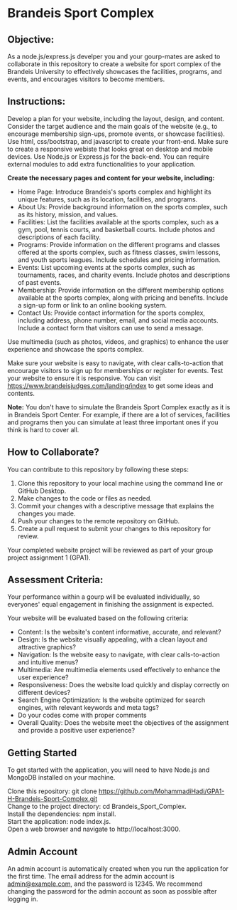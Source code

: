 # Brandeis Sport Complex
## Objective:
As a node.js/express.js develper you and your gourp-mates are asked to collaborate in this repository to create a website for sport complex of the Brandeis University to effectively showcases the facilities, programs, and events, and encourages visitors to become members.

## Instructions:

Develop a plan for your website, including the layout, design, and content. Consider the target audience and the main goals of the website (e.g., to encourage membership sign-ups, promote events, or showcase facilities).
Use html, css/bootstrap, and javascript to create your front-end. Make sure to create a responsive webiste that looks great on desktop and mobile devices. Use Node.js or Express.js for the back-end. You can require external modules to add extra functionalities to your application. 

**Create the necessary pages and content for your website, including:**

- Home Page: Introduce Brandeis's sports complex and highlight its unique features, such as its location, facilities, and programs.
- About Us: Provide background information on the sports complex, such as its history, mission, and values.
- Facilities: List the facilities available at the sports complex, such as a gym, pool, tennis courts, and basketball courts. Include photos and descriptions of each facility.
- Programs: Provide information on the different programs and classes offered at the sports complex, such as fitness classes, swim lessons, and youth sports leagues. Include schedules and pricing information.
- Events: List upcoming events at the sports complex, such as tournaments, races, and charity events. Include photos and descriptions of past events.
- Membership: Provide information on the different membership options available at the sports complex, along with pricing and benefits. Include a sign-up form or link to an online booking system.
- Contact Us: Provide contact information for the sports complex, including address, phone number, email, and social media accounts. Include a contact form that visitors can use to send a message.

Use multimedia (such as photos, videos, and graphics) to enhance the user experience and showcase the sports complex.

Make sure your website is easy to navigate, with clear calls-to-action that encourage visitors to sign up for memberships or register for events.
Test your website to ensure it is responsive.
You can visit https://www.brandeisjudges.com/landing/index to get some ideas and contents. 

**Note:** You don't have to simulate the Brandeis Sport Complex exactly as it is in Brandeis Sport Center. For example, if there are a lot of services, facilities and programs then you can simulate at least three important ones if you think is hard to cover all.

## How to Collaborate?
You can contribute to this repository by following these steps:

1. Clone this repository to your local machine using the command line or GitHub Desktop.
2. Make changes to the code or files as needed.
3. Commit your changes with a descriptive message that explains the changes you made.
4. Push your changes to the remote repository on GitHub.
5. Create a pull request to submit your changes to this repository for review.


Your completed website project will be reviewed as part of your group project assignment 1 (GPA1). 

## Assessment Criteria:

Your performance within a gourp will be evaluated individually, so everyones' equal engagement in finishing the assignment is expected. 

Your website will be evaluated based on the following criteria:

* Content: Is the website's content informative, accurate, and relevant?
* Design: Is the website visually appealing, with a clean layout and attractive graphics?
* Navigation: Is the website easy to navigate, with clear calls-to-action and intuitive menus?
* Multimedia: Are multimedia elements used effectively to enhance the user experience?
* Responsiveness: Does the website load quickly and display correctly on different devices?
* Search Engine Optimization: Is the website optimized for search engines, with relevant keywords and meta tags?
* Do your codes come with proper comments
* Overall Quality: Does the website meet the objectives of the assignment and provide a positive user experience?

## Getting Started
To get started with the application, you will need to have Node.js and MongoDB installed on your machine.

Clone this repository: git clone https://github.com/MohammadiHadi/GPA1-H-Brandeis-Sport-Complex.git   
Change to the project directory: cd Brandeis_Sport_Complex.   
Install the dependencies: npm install.   
Start the application: node index.js.   
Open a web browser and navigate to http://localhost:3000.   

## Admin Account
An admin account is automatically created when you run the application for the first time. The email address for the admin account is admin@example.com, and the password is 12345. We recommend changing the password for the admin account as soon as possible after logging in.

